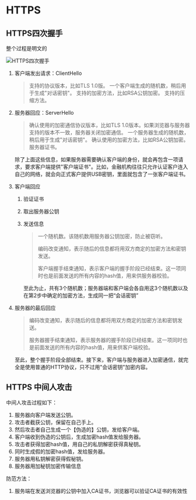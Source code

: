 # HTTPS

## HTTPS四次握手

整个过程是明文的

![HTTPS四次握手](https://tva1.sinaimg.cn/large/00831rSTly1gcdn16pgkbj30g40erwem.jpg)

1. 客户端发出请求：ClientHello
   > 支持的协议版本，比如TLS 1.0版。
   > 一个客户端生成的随机数，稍后用于生成"对话密钥"。
   > 支持的加密方法，比如RSA公钥加密。
   > 支持的压缩方法。

2. 服务器回应：ServerHello
   >  确认使用的加密通信协议版本，比如TLS 1.0版本。如果浏览器与服务器支持的版本不一致，服务器关闭加密通信。
   >  一个服务器生成的随机数，稍后用于生成"对话密钥"。
   >  确认使用的加密方法，比如RSA公钥加密。
   >  服务器证书。

   除了上面这些信息，如果服务器需要确认客户端的身份，就会再包含一项请求，要求客户端提供"客户端证书"。比如，金融机构往往只允许认证客户连入自己的网络，就会向正式客户提供USB密钥，里面就包含了一张客户端证书。
   
3. 客户端回应

   1. 验证证书

   2. 取出服务器公钥

   3. 发送信息

      > 一个随机数。该随机数用服务器公钥加密，防止被窃听。
      >
      > 编码改变通知，表示随后的信息都将用双方商定的加密方法和密钥发送。
      >
      > 客户端握手结束通知，表示客户端的握手阶段已经结束。这一项同时也是前面发送的所有内容的hash值，用来供服务器校验。

      至此为止，共有3个随机数；服务器端和客户端会各自用这3个随机数以及在第2步中确定的加密方法，生成同一把“会话密钥”

4. 服务器的最后回应

   > 编码改变通知，表示随后的信息都将用双方商定的加密方法和密钥发送。
   >
   > 服务器握手结束通知，表示服务器的握手阶段已经结束。这一项同时也是前面发送的所有内容的hash值，用来供客户端校验。

   至此，整个握手阶段全部结束。接下来，客户端与服务器进入加密通信，就完全是使用普通的HTTP协议，只不过用"会话密钥"加密内容。



## HTTPS 中间人攻击

中间人攻击过程如下：

1. 服务器向客户端发送公钥。
2. 攻击者截获公钥，保留在自己手上。
3. 然后攻击者自己生成一个【伪造的】公钥，发给客户端。
4. 客户端收到伪造的公钥后，生成加密hash值发给服务器。
5. 攻击者获得加密hash值，用自己的私钥解密获得真秘钥。
6. 同时生成假的加密hash值，发给服务器。
7. 服务器用私钥解密获得假秘钥。
8. 服务器用加秘钥加密传输信息

防范方法：

1. 服务端在发送浏览器的公钥中加入CA证书，浏览器可以验证CA证书的有效性